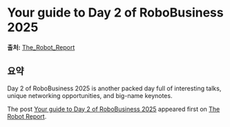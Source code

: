 # Your guide to Day 2 of RoboBusiness 2025

**출처:** [The_Robot_Report](https://www.therobotreport.com/your-guide-day-2-robobusiness-2025/)

## 요약
Day 2 of RoboBusiness 2025 is another packed day full of interesting talks, unique networking opportunities, and big-name keynotes.

The post [Your guide to Day 2 of RoboBusiness 2025](https://www.therobotreport.com/your-guide-day-2-robobusiness-2025/) appeared first on [The Robot Report](https://www.therobotreport.com).
